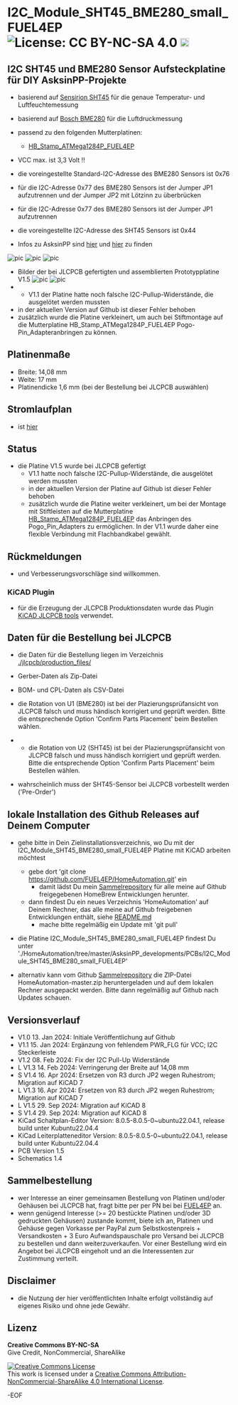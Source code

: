 # I2C_Module_SHT45_BME280_small_FUEL4EP ![License: CC BY-NC-SA 4.0](https://img.shields.io/badge/License-CC%20BY--NC--SA%204.0-lightgrey.svg) <a href='https://ko-fi.com/FUEL4EP' target='_blank'><img height='20' style='border:0px;height:20px;' src='https://cdn.ko-fi.com/cdn/kofi1.png?v=2' border='0' alt='Buy Me a Coffee at ko-fi.com' /></a>


## I2C SHT45 und BME280 Sensor Aufsteckplatine für DIY AsksinPP-Projekte

- basierend auf [Sensirion SHT45](https://sensirion.com/media/documents/33FD6951/64D3B030/Sensirion_Datasheet_SHT4x.pdf) für die genaue Temperatur- und Luftfeuchtemessung
- basierend auf [Bosch BME280](https://www.bosch-sensortec.com/media/boschsensortec/downloads/datasheets/bst-bme280-ds002.pdf) für die Luftdruckmessung
- passend zu den folgenden Mutterplatinen:
	* [HB_Stamp_ATMega1284P_FUEL4EP](https://github.com/FUEL4EP/HomeAutomation/tree/master/AsksinPP_developments/PCBs/HB_Stamp_ATMega1284P_FUEL4EP)	
- VCC max. ist 3,3 Volt !!
- die voreingestellte Standard-I2C-Adresse des BME280 Sensors ist 0x76
- für die I2C-Adresse 0x77 des BME280 Sensors ist der Jumper JP1 aufzutrennen und der Jumper JP2 mit Lötzinn zu überbrücken
- für die I2C-Adresse 0x77 des BME280 Sensors ist der Jumper JP1 aufzutrennen
- die voreingestellte I2C-Adresse des SHT45 Sensors ist 0x44

- Infos zu AsksinPP sind [hier](https://asksinpp.de) und [hier](https://asksinpp.de/Grundlagen/01_hardware.html#verdrahtung) zu finden

![pic](PNGs/I2C_Module_SHT45_BME280_small_FUEL4EP_PCB_3D_top.png)
![pic](PNGs/I2C_Module_SHT45_BME280_small_FUEL4EP_PCB_KiCAD.png)
![pic](PNGs/I2C_Module_SHT45_BME280_small_FUEL4EP_top_silkscreen.png)

- Bilder der bei JLCPCB gefertigten und assemblierten Prototypplatine V1.5
![pic](Pictures_of_JLCPCB_prototypes/I2C_Module_SHT45_BME280_small_FUEL4EP_PCB_top_JLCPCB_assembled_prototype_V1.5.png)
![pic](Pictures_of_JLCPCB_prototypes/I2C_Module_SHT45_BME280_small_FUEL4EP_PCB_bottom_JLCPCB_assembled_prototype_V1.5.png)
- - V1.1 der Platine hatte noch falsche I2C-Pullup-Widerstände, die ausgelötet werden mussten
- in der aktuellen Version auf Github ist dieser Fehler behoben
- zusätzlich wurde die Platine verkleinert, um auch bei Stiftmontage auf die Mutterplatine HB_Stamp_ATMega1284P_FUEL4EP Pogo-Pin_Adapteranbringen zu können.


## Platinenmaße

- Breite: 14,08 mm
- Weite: 17 mm
- Platinendicke 1,6 mm (bei der Bestellung bei JLCPCB auswählen)

## Stromlaufplan

- ist [hier](./Schematics/I2C_Module_SHT45_BME280_small_FUEL4EP.pdf)

## Status

- die Platine V1.5 wurde bei JLCPCB gefertigt 
	- V1.1 hatte noch falsche I2C-Pullup-Widerstände, die ausgelötet werden mussten
	- in der aktuellen Version der Platine auf Github ist dieser Fehler behoben
	- zusätzlich wurde die Platine weiter verkleinert, um bei der Montage mit Stiftleisten auf die Mutterplatine [HB_Stamp_ATMega1284P_FUEL4EP](https://github.com/FUEL4EP/HomeAutomation/tree/master/AsksinPP_developments/PCBs/HB_Stamp_ATMega1284P_FUEL4EP) das Anbringen des Pogo_Pin_Adapters zu ermöglichen. In der V1.1 wurde daher eine flexible Verbindung mit Flachbandkabel gewählt.




## Rückmeldungen

- und Verbesserungsvorschläge sind willkommen.

### KiCAD Plugin
- für die Erzeugung der JLCPCB Produktionsdaten wurde das Plugin [KiCAD JLCPCB tools](https://github.com/bouni/kicad-jlcpcb-tools) verwendet.


## Daten für die Bestellung bei JLCPCB

- die Daten für die Bestellung liegen im Verzeichnis [./jlcpcb/production_files/](./jlcpcb/production_files/)
- Gerber-Daten als Zip-Datei
- BOM- und CPL-Daten als CSV-Datei

- die Rotation von U1 (BME280) ist bei der Plazierungsprüfansicht von JLCPCB  falsch und muss händisch korrigiert und geprüft werden. Bitte die entsprechende Option 'Confirm Parts Placement'  beim Bestellen wählen.
- - die Rotation von U2 (SHT45) ist bei der Plazierungsprüfansicht von JLCPCB  falsch und muss händisch korrigiert und geprüft werden. Bitte die entsprechende Option 'Confirm Parts Placement'  beim Bestellen wählen.
- wahrscheinlich muss der SHT45-Sensor bei JLCPCB vorbestellt werden ('Pre-Order')

## lokale Installation des Github Releases auf Deinem Computer

- gehe bitte in Dein Zielinstallationsverzeichnis, wo Du mit der I2C_Module_SHT45_BME280_small_FUEL4EP Platine mit KiCAD arbeiten möchtest

  - gebe dort 'git clone https://github.com/FUEL4EP/HomeAutomation.git' ein
	  + damit lädst Du mein [Sammelrepository](https://github.com/FUEL4EP/HomeAutomation) für alle meine auf Github freigegebenen HomeBrew Entwicklungen herunter.
  - dann findest Du ein neues Verzeichnis 'HomeAutomation' auf Deinem Rechner, das alle meine auf Github freigebenen Entwicklungen enthält, siehe [README.md](https://github.com/FUEL4EP/HomeAutomation/blob/master/README.md)
  	+ mache bitte regelmäßig ein Update mit 'git pull'
 -	die Platine I2C_Module_SHT45_BME280_small_FUEL4EP findest Du unter './HomeAutomation/tree/master/AsksinPP_developments/PCBs/I2C_Module_SHT45_BME280_small_FUEL4EP'
 
- alternativ kann vom Github [Sammelrepository](https://github.com/FUEL4EP/HomeAutomation) die ZIP-Datei HomeAutomation-master.zip heruntergeladen und auf dem lokalen Rechner ausgepackt werden. Bitte dann regelmäßig auf Github nach Updates schauen.


## Versionsverlauf

- V1.0   13. Jan 2024: Initiale Veröffentlichung auf Github
- V1.1   15. Jan 2024: Ergänzung von fehlendem PWR_FLG für VCC; I2C Steckerleiste
- V1.2	 08. Feb 2024: Fix der I2C Pull-Up Widerstände
- L V1.3 14. Feb 2024: Verringerung der Breite auf  14,08 mm
-	S V1.4 16. Apr 2024: Ersetzen von R3 durch JP2 wegen Ruhestrom; Migration auf KiCAD 7
-	L V1.3 16. Apr 2024: Ersetzen von R3 durch JP2 wegen Ruhestrom; Migration auf KiCAD 7
-	L V1.5 29. Sep 2024: Migration auf KiCAD 8
-   S V1.4 29. Sep 2024: Migration auf KiCAD 8
- KiCad Schaltplan-Editor Version: 8.0.5-8.0.5-0~ubuntu22.04.1, release build
 unter Kubuntu22.04.4
- KiCad Leiterplatteneditor Version: 8.0.5-8.0.5-0~ubuntu22.04.1, release build
 unter Kubuntu22.04.4
- PCB Version 1.5
- Schematics  1.4

## Sammelbestellung

- wer Interesse an einer gemeinsamen Bestellung von Platinen und/oder Gehäusen bei JLCPCB hat, fragt bitte per per PN bei bei [FUEL4EP](https://homematic-forum.de/forum/ucp.php?i=pm&mode=compose&u=20685) an.
- wenn genügend Interesse (>= 20 bestückte Platinen und/oder 3D gedruckten Gehäusen) zustande kommt, biete ich an, Platinen  und Gehäuse gegen Vorkasse per PayPal zum Selbstkostenpreis + Versandkosten + 3 Euro Aufwandspauschale pro Versand bei JLCPCB zu bestellen und dann weiterzuverkaufen. Vor einer Bestellung wird ein Angebot bei JLCPCB eingeholt und an die Interessenten zur Zustimmung verteilt.

## Disclaimer

-   die Nutzung der hier veröffentlichten Inhalte erfolgt vollständig auf eigenes Risiko und ohne jede Gewähr.


## Lizenz 

**Creative Commons BY-NC-SA**<br>
Give Credit, NonCommercial, ShareAlike

<a rel="license" href="http://creativecommons.org/licenses/by-nc-sa/4.0/"><img alt="Creative Commons License" style="border-width:0" src="https://i.creativecommons.org/l/by-nc-sa/4.0/88x31.png" /></a><br />This work is licensed under a <a rel="license" href="http://creativecommons.org/licenses/by-nc-sa/4.0/">Creative Commons Attribution-NonCommercial-ShareAlike 4.0 International License</a>.


-EOF
	

